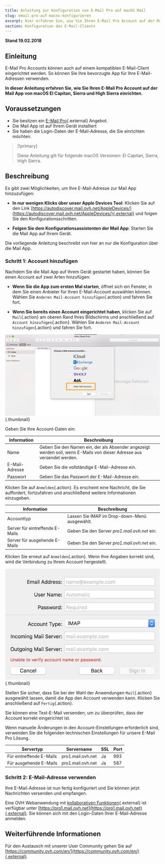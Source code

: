 ```yaml
---
title: Anleitung zur Konfiguration von E-Mail Pro auf macOS Mail
slug: email-pro-auf-macos-konfigurieren
excerpt: Hier erfahren Sie, wie Sie Ihren E-Mail Pro Account auf der Mail App von macOS El Capitan, Sierra und High Sierra einrichten
section: Konfiguration des E-Mail-Clients
---
```


**Stand 19.02.2018**

## Einleitung

E-Mail Pro Accounts können auch auf einem kompatiblen E-Mail-Client eingerichtet werden. So können Sie Ihre bevorzugte App für Ihre E-Mail-Adressen verwenden.

**In dieser Anleitung erfahren Sie, wie Sie Ihren E-Mail Pro Account auf der Mail App von macOS El Capitan, Sierra und High Sierra einrichten.**

## Voraussetzungen

- Sie besitzen ein [E-Mail Pro](https://www.ovh.de/emails/email-pro/){.external} Angebot.
- Die Mail App ist auf Ihrem Gerät installiert
- Sie haben die Login-Daten der E-Mail-Adresse, die Sie einrichten möchten.

> [!primary]
>
> Diese Anleitung gilt für folgende macOS Versionen: El Capitan, Sierra, High Sierra.
>

## Beschreibung

Es gibt zwei Möglichkeiten, um Ihre E-Mail-Adresse zur Mail App hinzuzufügen:

- **In nur wenigen Klicks über unser Apple Devices Tool**: Klicken Sie auf den Link [https://autodiscover.mail.ovh.net/AppleDevices/](https://autodiscover.mail.ovh.net/AppleDevices/){.external} und folgen Sie den Konfigurationsschritten.

- **Folgen Sie dem Konfigurationsassistenten der Mail App**: Starten Sie die Mail App auf Ihrem Gerät.

Die vorliegende Anleitung beschreibt von hier an nur die Konfiguration über die Mail App.

### Schritt 1: Account hinzufügen

Nachdem Sie die Mail App auf Ihrem Gerät gestartet haben, können Sie einen Account auf zwei Arten hinzufügen:

- **Wenn Sie die App zum ersten Mal starten**, öffnet sich ein Fenster, in dem Sie einen Anbieter für Ihren E-Mail-Account auswählen können. Wählen Sie `Anderen Mail-Account hinzufügen`{.action} und fahren Sie fort.

- **Wenn Sie bereits einen Account eingerichtet haben**, klicken Sie auf `Mail`{.action} am oberen Rand Ihres Bildschirms und anschließend auf `Account hinzufügen`{.action}. Wählen Sie `Anderen Mail-Account hinzufügen`{.action} und fahren Sie fort.

![e-mail pro](images/configuration-mail-sierra-step1.png){.thumbnail}

Geben Sie Ihre Account-Daten ein:

|Information|Beschreibung|  
|---|---|  
|Name|Geben Sie den Namen ein, der als Absender angezeigt werden soll, wenn E-Mails von dieser Adresse aus versendet werden.| 
|E-Mail-Adresse|Geben Sie die vollständige E-Mail-Adresse ein.| 
|Passwort|Geben Sie das Passwort der E-Mail-Adresse ein.|  

Klicken Sie auf `Anmelden`{.action}. Es erscheint eine Nachricht, die Sie auffordert, fortzufahren und anschließend weitere Informationen einzugeben.

|Information|Beschreibung|  
|---|---|  
|Accounttyp|Lassen Sie IMAP im Drop-down-Menü ausgewählt.| 
|Server für eintreffende E-Mails|Geben Sie den Server *pro1.mail.ovh.net* ein.| 
|Server für ausgehende E-Mails|Geben Sie den Server *pro1.mail.ovh.net* ein.|  

Klicken Sie erneut auf `Anmelden`{.action}. Wenn Ihre Angaben korrekt sind, wird die Verbindung zu Ihrem Account hergestellt.

![e-mail pro](images/configuration-mail-sierra-step2.png){.thumbnail}

Stellen Sie sicher, dass Sie bei der Wahl der Anwendungen `Mail`{.action} ausgewählt lassen, damit die App den Account verwenden kann. Klicken Sie anschließend auf `Fertig`{.action}.

Sie können eine Test-E-Mail versenden, um zu überprüfen, dass der Account korrekt eingerichtet ist.

Wenn manuelle Änderungen in den Account-Einstellungen erforderlich sind, verwenden Sie die folgenden technischen Einstellungen für unsere E-Mail Pro Lösung.

|Servertyp|Servername|SSL|Port|
|---|---|---|---|
|Für eintreffende E-Mails|pro1.mail.ovh.net|Ja|993|
|Für ausgehende E-Mails|pro1.mail.ovh.net|Ja|587|

### Schritt 2: E-Mail-Adresse verwenden

Ihre E-Mail-Adresse ist nun fertig konfiguriert und Sie können jetzt Nachrichten versenden und empfangen.

Eine OVH Webanwendung mit [kollaborativen Funktionen](https://www.ovh.de/emails/){.external} ist verfügbar unter [https://pro1.mail.ovh.net](https://pro1.mail.ovh.net){.external}. Sie können sich mit den Login-Daten Ihrer E-Mail-Adresse anmelden. 

## Weiterführende Informationen

Für den Austausch mit unserer User Community gehen Sie auf [https://community.ovh.com/en/](https://community.ovh.com/en/){.external}.